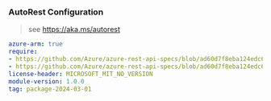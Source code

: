 ### AutoRest Configuration

> see https://aka.ms/autorest

``` yaml
azure-arm: true
require:
- https://github.com/Azure/azure-rest-api-specs/blob/ad60d7f8eba124edc6999677c55aba2184e303b0/specification/elastic/resource-manager/readme.md
- https://github.com/Azure/azure-rest-api-specs/blob/ad60d7f8eba124edc6999677c55aba2184e303b0/specification/elastic/resource-manager/readme.go.md
license-header: MICROSOFT_MIT_NO_VERSION
module-version: 1.0.0
tag: package-2024-03-01
```